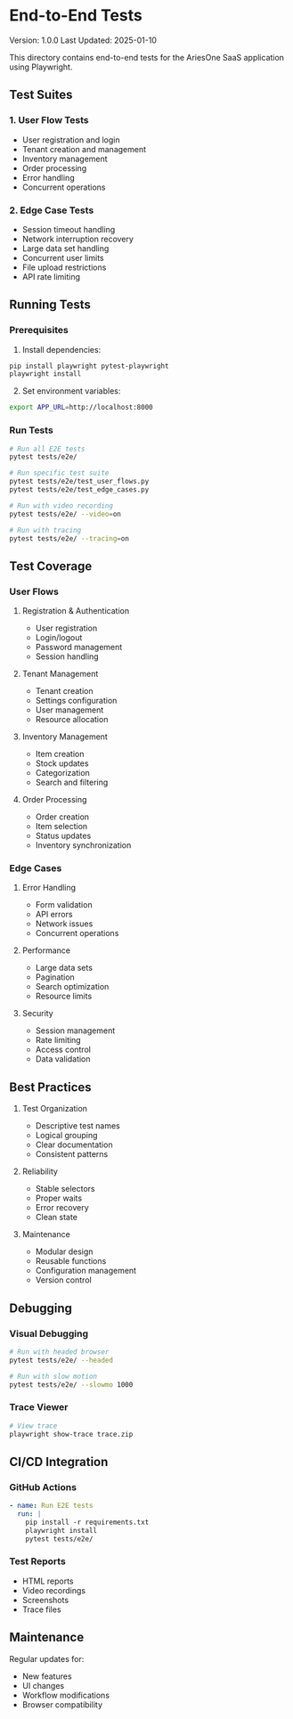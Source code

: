 # End-to-End Tests

Version: 1.0.0
Last Updated: 2025-01-10

This directory contains end-to-end tests for the AriesOne SaaS application using Playwright.

## Test Suites

### 1. User Flow Tests
- User registration and login
- Tenant creation and management
- Inventory management
- Order processing
- Error handling
- Concurrent operations

### 2. Edge Case Tests
- Session timeout handling
- Network interruption recovery
- Large data set handling
- Concurrent user limits
- File upload restrictions
- API rate limiting

## Running Tests

### Prerequisites
1. Install dependencies:
```bash
pip install playwright pytest-playwright
playwright install
```

2. Set environment variables:
```bash
export APP_URL=http://localhost:8000
```

### Run Tests
```bash
# Run all E2E tests
pytest tests/e2e/

# Run specific test suite
pytest tests/e2e/test_user_flows.py
pytest tests/e2e/test_edge_cases.py

# Run with video recording
pytest tests/e2e/ --video=on

# Run with tracing
pytest tests/e2e/ --tracing=on
```

## Test Coverage

### User Flows
1. Registration & Authentication
   - User registration
   - Login/logout
   - Password management
   - Session handling

2. Tenant Management
   - Tenant creation
   - Settings configuration
   - User management
   - Resource allocation

3. Inventory Management
   - Item creation
   - Stock updates
   - Categorization
   - Search and filtering

4. Order Processing
   - Order creation
   - Item selection
   - Status updates
   - Inventory synchronization

### Edge Cases
1. Error Handling
   - Form validation
   - API errors
   - Network issues
   - Concurrent operations

2. Performance
   - Large data sets
   - Pagination
   - Search optimization
   - Resource limits

3. Security
   - Session management
   - Rate limiting
   - Access control
   - Data validation

## Best Practices

1. Test Organization
   - Descriptive test names
   - Logical grouping
   - Clear documentation
   - Consistent patterns

2. Reliability
   - Stable selectors
   - Proper waits
   - Error recovery
   - Clean state

3. Maintenance
   - Modular design
   - Reusable functions
   - Configuration management
   - Version control

## Debugging

### Visual Debugging
```bash
# Run with headed browser
pytest tests/e2e/ --headed

# Run with slow motion
pytest tests/e2e/ --slowmo 1000
```

### Trace Viewer
```bash
# View trace
playwright show-trace trace.zip
```

## CI/CD Integration

### GitHub Actions
```yaml
- name: Run E2E tests
  run: |
    pip install -r requirements.txt
    playwright install
    pytest tests/e2e/
```

### Test Reports
- HTML reports
- Video recordings
- Screenshots
- Trace files

## Maintenance

Regular updates for:
- New features
- UI changes
- Workflow modifications
- Browser compatibility

